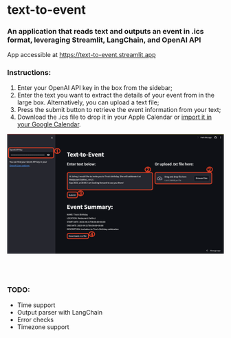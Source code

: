 # text-to-event
### An application that reads text and outputs an event in .ics format, leveraging Streamlit, LangChain, and OpenAI API

App accessible at https://text-to-event.streamlit.app

### Instructions:
1) Enter your OpenAI API key in the box from the sidebar;
2) Enter the text you want to extract the details of your event from in the large box. Alternatively, you can upload a text file;
3) Press the submit button to retrieve the event information from your text;
4) Download the .ics file to drop it in your Apple Calendar or [import it in your Google Calendar](https://support.google.com/calendar/thread/3231927/how-do-i-import-ics-files-into-google-calendar?hl=en).

![Intructions.png](Instructions.png)

<br /><br />

### TODO:
  - Time support
  - Output parser with LangChain
  - Error checks
  - Timezone support
    